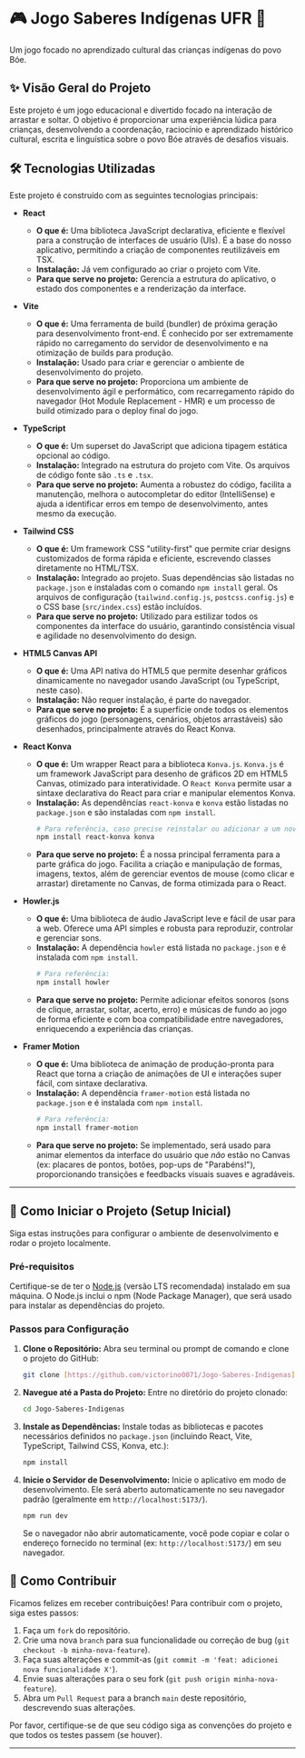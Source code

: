 # 🎮 Jogo Saberes Indígenas UFR 🚀

Um jogo focado no aprendizado cultural das crianças indígenas do povo Bóe.

## ✨ Visão Geral do Projeto

Este projeto é um jogo educacional e divertido focado na interação de arrastar e soltar. O objetivo é proporcionar uma experiência lúdica para crianças, desenvolvendo a coordenação, raciocínio e aprendizado histórico cultural, escrita e linguística sobre o povo Bóe através de desafios visuais.

## 🛠️ Tecnologias Utilizadas

Este projeto é construído com as seguintes tecnologias principais:

* **React**
    * **O que é:** Uma biblioteca JavaScript declarativa, eficiente e flexível para a construção de interfaces de usuário (UIs). É a base do nosso aplicativo, permitindo a criação de componentes reutilizáveis em TSX.
    * **Instalação:** Já vem configurado ao criar o projeto com Vite.
    * **Para que serve no projeto:** Gerencia a estrutura do aplicativo, o estado dos componentes e a renderização da interface.

* **Vite**
    * **O que é:** Uma ferramenta de build (bundler) de próxima geração para desenvolvimento front-end. É conhecido por ser extremamente rápido no carregamento do servidor de desenvolvimento e na otimização de builds para produção.
    * **Instalação:** Usado para criar e gerenciar o ambiente de desenvolvimento do projeto.
    * **Para que serve no projeto:** Proporciona um ambiente de desenvolvimento ágil e performático, com recarregamento rápido do navegador (Hot Module Replacement - HMR) e um processo de build otimizado para o deploy final do jogo.

* **TypeScript**
    * **O que é:** Um superset do JavaScript que adiciona tipagem estática opcional ao código.
    * **Instalação:** Integrado na estrutura do projeto com Vite. Os arquivos de código fonte são `.ts` e `.tsx`.
    * **Para que serve no projeto:** Aumenta a robustez do código, facilita a manutenção, melhora o autocompletar do editor (IntelliSense) e ajuda a identificar erros em tempo de desenvolvimento, antes mesmo da execução.

* **Tailwind CSS**
    * **O que é:** Um framework CSS "utility-first" que permite criar designs customizados de forma rápida e eficiente, escrevendo classes diretamente no HTML/TSX.
    * **Instalação:** Integrado ao projeto. Suas dependências são listadas no `package.json` e instaladas com o comando `npm install` geral. Os arquivos de configuração (`tailwind.config.js`, `postcss.config.js`) e o CSS base (`src/index.css`) estão incluídos.
    * **Para que serve no projeto:** Utilizado para estilizar todos os componentes da interface do usuário, garantindo consistência visual e agilidade no desenvolvimento do design.

* **HTML5 Canvas API**
    * **O que é:** Uma API nativa do HTML5 que permite desenhar gráficos dinamicamente no navegador usando JavaScript (ou TypeScript, neste caso).
    * **Instalação:** Não requer instalação, é parte do navegador.
    * **Para que serve no projeto:** É a superfície onde todos os elementos gráficos do jogo (personagens, cenários, objetos arrastáveis) são desenhados, principalmente através do React Konva.

* **React Konva**
    * **O que é:** Um wrapper React para a biblioteca `Konva.js`. `Konva.js` é um framework JavaScript para desenho de gráficos 2D em HTML5 Canvas, otimizado para interatividade. O `React Konva` permite usar a sintaxe declarativa do React para criar e manipular elementos Konva.
    * **Instalação:** As dependências `react-konva` e `konva` estão listadas no `package.json` e são instaladas com `npm install`.
        ```bash
        # Para referência, caso precise reinstalar ou adicionar a um novo projeto:
        npm install react-konva konva
        ```
    * **Para que serve no projeto:** É a nossa principal ferramenta para a parte gráfica do jogo. Facilita a criação e manipulação de formas, imagens, textos, além de gerenciar eventos de mouse (como clicar e arrastar) diretamente no Canvas, de forma otimizada para o React.

* **Howler.js**
    * **O que é:** Uma biblioteca de áudio JavaScript leve e fácil de usar para a web. Oferece uma API simples e robusta para reproduzir, controlar e gerenciar sons.
    * **Instalação:** A dependência `howler` está listada no `package.json` e é instalada com `npm install`.
        ```bash
        # Para referência:
        npm install howler
        ```
    * **Para que serve no projeto:** Permite adicionar efeitos sonoros (sons de clique, arrastar, soltar, acerto, erro) e músicas de fundo ao jogo de forma eficiente e com boa compatibilidade entre navegadores, enriquecendo a experiência das crianças.

* **Framer Motion**
    * **O que é:** Uma biblioteca de animação de produção-pronta para React que torna a criação de animações de UI e interações super fácil, com sintaxe declarativa.
    * **Instalação:** A dependência `framer-motion` está listada no `package.json` e é instalada com `npm install`.
        ```bash
        # Para referência:
        npm install framer-motion
        ```
    * **Para que serve no projeto:** Se implementado, será usado para animar elementos da interface do usuário que *não* estão no Canvas (ex: placares de pontos, botões, pop-ups de "Parabéns!"), proporcionando transições e feedbacks visuais suaves e agradáveis.

---

## 🚀 Como Iniciar o Projeto (Setup Inicial)

Siga estas instruções para configurar o ambiente de desenvolvimento e rodar o projeto localmente.

### Pré-requisitos

Certifique-se de ter o [Node.js](https://nodejs.org/en/download/) (versão LTS recomendada) instalado em sua máquina. O Node.js inclui o npm (Node Package Manager), que será usado para instalar as dependências do projeto.

### Passos para Configuração

1.  **Clone o Repositório:**
    Abra seu terminal ou prompt de comando e clone o projeto do GitHub:

    ```bash
    git clone [https://github.com/victorino0071/Jogo-Saberes-Indigenas](https://github.com/victorino0071/Jogo-Saberes-Indigenas)
    ```

2.  **Navegue até a Pasta do Projeto:**
    Entre no diretório do projeto clonado:

    ```bash
    cd Jogo-Saberes-Indigenas
    ```

3.  **Instale as Dependências:**
    Instale todas as bibliotecas e pacotes necessários definidos no `package.json` (incluindo React, Vite, TypeScript, Tailwind CSS, Konva, etc.):

    ```bash
    npm install
    ```

4.  **Inicie o Servidor de Desenvolvimento:**
    Inicie o aplicativo em modo de desenvolvimento. Ele será aberto automaticamente no seu navegador padrão (geralmente em `http://localhost:5173/`).

    ```bash
    npm run dev
    ```

    Se o navegador não abrir automaticamente, você pode copiar e colar o endereço fornecido no terminal (ex: `http://localhost:5173/`) em seu navegador.

## 🤝 Como Contribuir

Ficamos felizes em receber contribuições! Para contribuir com o projeto, siga estes passos:

1.  Faça um `fork` do repositório.
2.  Crie uma nova `branch` para sua funcionalidade ou correção de bug (`git checkout -b minha-nova-feature`).
3.  Faça suas alterações e commit-as (`git commit -m 'feat: adicionei nova funcionalidade X'`).
4.  Envie suas alterações para o seu fork (`git push origin minha-nova-feature`).
5.  Abra um `Pull Request` para a branch `main` deste repositório, descrevendo suas alterações.

Por favor, certifique-se de que seu código siga as convenções do projeto e que todos os testes passem (se houver).

---
